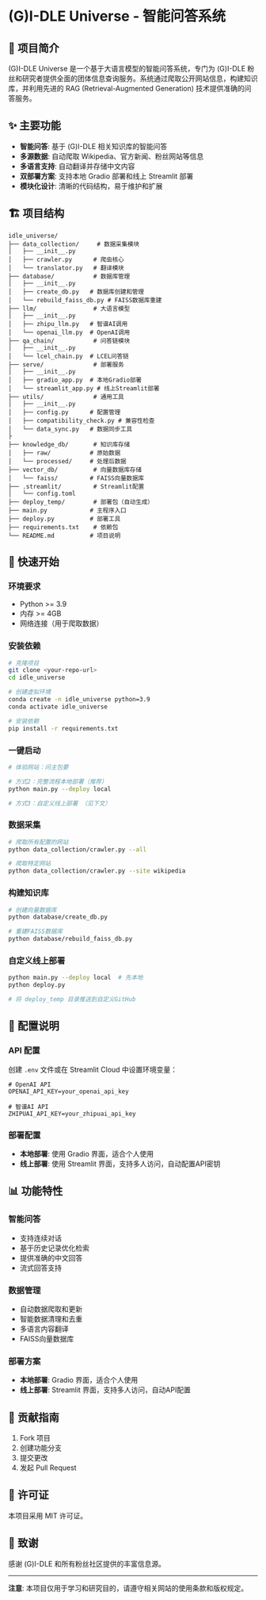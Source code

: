 # (G)I-DLE Universe - 智能问答系统

## 🎯 项目简介

(G)I-DLE Universe 是一个基于大语言模型的智能问答系统，专门为 (G)I-DLE 粉丝和研究者提供全面的团体信息查询服务。系统通过爬取公开网站信息，构建知识库，并利用先进的 RAG (Retrieval-Augmented Generation) 技术提供准确的问答服务。

## ✨ 主要功能

- **智能问答**: 基于 (G)I-DLE 相关知识库的智能问答
- **多源数据**: 自动爬取 Wikipedia、官方新闻、粉丝网站等信息
- **多语言支持**: 自动翻译并存储中文内容
- **双部署方案**: 支持本地 Gradio 部署和线上 Streamlit 部署
- **模块化设计**: 清晰的代码结构，易于维护和扩展

## 🏗️ 项目结构

```
idle_universe/
├── data_collection/     # 数据采集模块
│   ├── __init__.py
│   ├── crawler.py      # 爬虫核心
│   └── translator.py   # 翻译模块
├── database/           # 数据库管理
│   ├── __init__.py
│   ├── create_db.py   # 数据库创建和管理
│   └── rebuild_faiss_db.py # FAISS数据库重建
├── llm/                # 大语言模型
│   ├── __init__.py
│   ├── zhipu_llm.py   # 智谱AI调用
│   └── openai_llm.py  # OpenAI调用
├── qa_chain/           # 问答链模块
│   ├── __init__.py
│   └── lcel_chain.py  # LCEL问答链
├── serve/              # 部署服务
│   ├── __init__.py
│   ├── gradio_app.py  # 本地Gradio部署
│   └── streamlit_app.py # 线上Streamlit部署
├── utils/              # 通用工具
│   ├── __init__.py
│   ├── config.py      # 配置管理
│   ├── compatibility_check.py # 兼容性检查
│   └── data_sync.py   # 数据同步工具
├
├── knowledge_db/       # 知识库存储
│   ├── raw/           # 原始数据
│   └── processed/     # 处理后数据
├── vector_db/          # 向量数据库存储
│   └── faiss/         # FAISS向量数据库
├── .streamlit/         # Streamlit配置
│   └── config.toml
├── deploy_temp/        # 部署包（自动生成）
├── main.py            # 主程序入口
├── deploy.py          # 部署工具
├── requirements.txt    # 依赖包
└── README.md          # 项目说明
```

## 🚀 快速开始

### 环境要求

- Python >= 3.9
- 内存 >= 4GB
- 网络连接（用于爬取数据）

### 安装依赖

```bash
# 克隆项目
git clone <your-repo-url>
cd idle_universe

# 创建虚拟环境
conda create -n idle_universe python=3.9
conda activate idle_universe

# 安装依赖
pip install -r requirements.txt
```

### 一键启动

```bash
# 体验网站：问主包要

# 方式2：完整流程本地部署（推荐）
python main.py --deploy local

# 方式3：自定义线上部署 （见下文）
```


### 数据采集

```bash
# 爬取所有配置的网站
python data_collection/crawler.py --all

# 爬取特定网站
python data_collection/crawler.py --site wikipedia
```

### 构建知识库

```bash
# 创建向量数据库
python database/create_db.py

# 重建FAISS数据库
python database/rebuild_faiss_db.py
```

### 自定义线上部署
```bash
python main.py --deploy local  # 先本地
python deploy.py

# 将 deploy_temp 目录推送到自定义GitHub
```

## 🔧 配置说明

### API 配置

创建 `.env` 文件或在 Streamlit Cloud 中设置环境变量：

```env
# OpenAI API
OPENAI_API_KEY=your_openai_api_key

# 智谱AI API
ZHIPUAI_API_KEY=your_zhipuai_api_key
```

### 部署配置

- **本地部署**: 使用 Gradio 界面，适合个人使用
- **线上部署**: 使用 Streamlit 界面，支持多人访问，自动配置API密钥

## 📊 功能特性

### 智能问答
- 支持连续对话
- 基于历史记录优化检索
- 提供准确的中文回答
- 流式回答支持

### 数据管理
- 自动数据爬取和更新
- 智能数据清理和去重
- 多语言内容翻译
- FAISS向量数据库

### 部署方案
- **本地部署**: Gradio 界面，适合个人使用
- **线上部署**: Streamlit 界面，支持多人访问，自动API配置

## 🤝 贡献指南

1. Fork 项目
2. 创建功能分支
3. 提交更改
4. 发起 Pull Request

## 📝 许可证

本项目采用 MIT 许可证。

## 🙏 致谢

感谢 (G)I-DLE 和所有粉丝社区提供的丰富信息源。

---

**注意**: 本项目仅用于学习和研究目的，请遵守相关网站的使用条款和版权规定。
